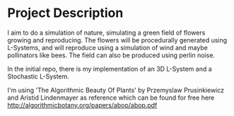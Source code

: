 # Project Description
I aim to do a simulation of nature, simulating a green field of flowers growing and reproducing. The flowers will be procedurally generated using L-Systems, and will reproduce using a simulation of wind and maybe pollinators like bees. The field can also be produced using perlin noise.

In the initial repo, there is my implementation of an 3D L-System and a Stochastic L-System.

I'm using 'The Algorithmic Beauty Of Plants' by Przemyslaw Prusinkiewicz and Aristid Lindenmayer as reference which can be found for free here http://algorithmicbotany.org/papers/abop/abop.pdf
